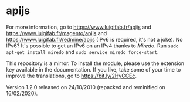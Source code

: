 # apijs

For more information, go to https://www.luigifab.fr/apijs and https://www.luigifab.fr/magento/apijs and https://www.luigifab.fr/redmine/apijs (IPv6 is required, it's not a joke). No IPv6? It's possible to get an IPv6 on an IPv4 thanks to *Miredo*. Run `sudo apt-get install miredo` and `sudo service miredo force-start`.

This repository is a mirror. To install the module, please use the extension key available in the documentation. If you like, take some of your time to improve the translations, go to https://bit.ly/2HyCCEc.

Version 1.2.0 released on 24/10/2010 (repacked and reminified on 16/02/2020).
